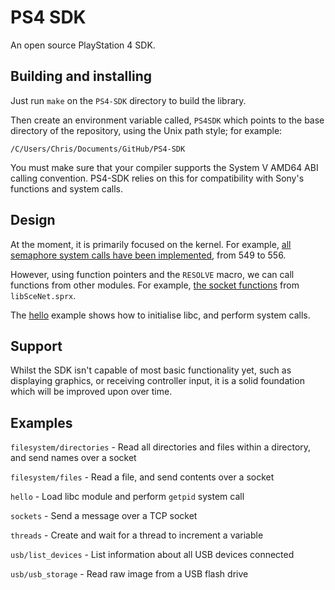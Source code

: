 # PS4 SDK
An open source PlayStation 4 SDK.

## Building and installing
Just run `make` on the `PS4-SDK` directory to build the library.

Then create an environment variable called, `PS4SDK` which points to the base directory of the repository, using the Unix path style; for example:

    /C/Users/Chris/Documents/GitHub/PS4-SDK

You must make sure that your compiler supports the System V AMD64 ABI calling convention. PS4-SDK relies on this for compatibility with Sony's functions and system calls.

## Design
At the moment, it is primarily focused on the kernel. For example, [all semaphore system calls have been implemented](https://github.com/CTurt/PS4-SDK/blob/master/source/semaphore.c), from 549 to 556.

However, using function pointers and the `RESOLVE` macro, we can call functions from other modules. For example, [the socket functions](https://github.com/CTurt/PS4-SDK/blob/master/source/network.c) from `libSceNet.sprx`.

The [hello](https://github.com/CTurt/PS4-SDK/blob/master/examples/hello/source/main.c) example shows how to initialise libc, and perform system calls.

## Support
Whilst the SDK isn't capable of most basic functionality yet, such as displaying graphics, or receiving controller input, it is a solid foundation which will be improved upon over time.

## Examples
`filesystem/directories` - Read all directories and files within a directory, and send names over a socket

`filesystem/files` - Read a file, and send contents over a socket

`hello` - Load libc module and perform `getpid` system call

`sockets` - Send a message over a TCP socket

`threads` - Create and wait for a thread to increment a variable

`usb/list_devices` - List information about all USB devices connected

`usb/usb_storage` - Read raw image from a USB flash drive